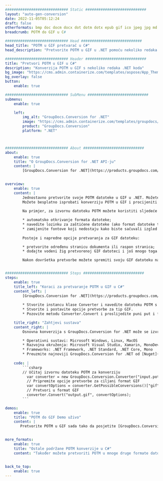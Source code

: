 ```yaml
---
############################# Static ############################
layout: "auto-gen-conversion"
date: 2022-11-05T05:12:24
draft: false
otherformats: bmp doc docm docx dot dotm dotx epub gif ico jpeg jpg md odt ott pdf png psd rtf tex tif tiff txt xps
breadcrumb: POTM do GIF u C#

############################# Head ############################
head_title: "POTM u GIF pretvarač u C#"
head_description: "Pretvorite POTM u GIF u .NET pomoću nekoliko redaka koda. Koristite GroupDocs Document Conversion API za pretvaranje preko 160 formata datoteka."

############################# Header ############################
title: "Pretvori POTM u GIF u C#"
description: "Konverzija POTM u GIF s nekoliko redaka .NET koda"
bg_image: "https://cms.admin.containerize.com/templates/aspose/App_Themes/V3/images/bg/header1.png"
bg_overlay: false
button:
    enable: true

############################# SubMenu ############################
submenu:
    enable: true

    left:
        img_alt: "GroupDocs.Conversion for .NET"
        image: "https://cms.admin.containerize.com/templates/groupdocs/images/product-logos/90x90-noborder/groupdocs-conversion-net.png"
        product: "GroupDocs.Conversion"
        platform: ".NET"



############################# About ############################
about:
    enable: true
    title: "O GroupDocs.Conversion for .NET API-ju"
    content: |
        [GroupDocs.Conversion for .NET](https://products.groupdocs.com/conversion/net/) može se koristiti za pretvaranje Microsoft Worda, Excela, PowerPointa, PDF-a, Visio i drugih formata. GroupDocs.Conversion je samostalni API koji je prikladan za pozadinske i interne sustave gdje su potrebne visoke performanse. Ne ovisi o softveru poput Microsofta ili Open Officea.
    

overview:
    enable: true
    content: |
        Jednostavno pretvorite svoje POTM datoteke u GIF u .NET. Možete koristiti samo nekoliko C# linija koda na bilo kojoj platformi po vašem izboru kao što su - Windows, Linux, macOS.
        Možete besplatno isprobati konverziju POTM u GIF i procijeniti kvalitetu rezultata konverzije. Uz jednostavne scenarije konverzije datoteka, možete isprobati naprednije opcije za učitavanje izvorne POTM datoteke i za spremanje izlaznog GIF rezultata. 
        
        Na primjer, za izvornu datoteku POTM možete koristiti sljedeće opcije učitavanja:

        * automatsko otkrivanje formata datoteke;
        * navedite lozinku za zaštićene datoteke (ako format datoteke to podržava);
        * zamijenite fontove koji nedostaju kako biste sačuvali izgled dokumenta.
        
        Postoje i napredne opcije pretvaranja za GIF datoteku:

        * pretvorite određenu stranicu dokumenta ili raspon stranica;
        * dodajte vodeni žig pretvorenoj GIF datoteci i još mnogo toga.

        Nakon dovršetka pretvorbe možete spremiti svoju GIF datoteku na lokalnu stazu datoteke ili bilo koju pohranu treće strane kao što su FTP, Amazon S3, Google Drive, Dropbox itd. Imajte na umu - da pretvorite POTM u {{ TO}} nema potrebe za instaliranjem bilo kakvog dodatnog softvera - poput MS Officea, Open Officea, Adobe Acrobat Readera itd.


############################# Steps ############################
steps:
    enable: true
    title_left: "Koraci za pretvaranje POTM u GIF u C#"
    content_left: |
        [GroupDocs.Conversion for .NET](https://products.groupdocs.com/conversion/net/) programerima olakšava pretvaranje POTM datoteke u GIF s nekoliko redaka koda.
        
        * Stvorite instancu klase Converter i navedite datoteku POTM s punim putem
        * Stvorite i postavite opcije pretvorbe za tip GIF.
        * Pozovite metodu Converter.Convert i proslijedite puni put i format (GIF) kao parametar

    title_right: "Zahtjevi sustava"
    content_right: |
        Osnovna konverzija s GroupDocs.Conversion for .NET može se izvršiti u samo nekoliko jednostavnih koraka. Naši API-ji podržani su na svim glavnim platformama i operativnim sustavima. Prije izvršavanja koda u nastavku, provjerite imate li sljedeće preduvjete instalirane na vašem sustavu.

        * Operativni sustavi: Microsoft Windows, Linux, MacOS
        * Razvojna okruženja: Microsoft Visual Studio, Xamarin, MonoDevelop
        * Frameworks: .NET Framework, .NET Standard, .NET Core, Mono
        * Preuzmite najnoviji GroupDocs.Conversion for .NET od [Nuget](https://www.nuget.org/packages/groupdocs.conversion)
         
    code: |
        ```csharp    
        // Učitaj izvornu datoteku POTM za konverziju
          var converter = new GroupDocs.Conversion.Converter("input.potm");
          // Pripremite opcije pretvorbe za ciljani format GIF
          var convertOptions = converter.GetPossibleConversions()["gif"].ConvertOptions;
          // Pretvori u format GIF
          converter.Convert("output.gif", convertOptions);
        ```

demos:
    enable: true
    title: "POTM do GIF Demo uživo"
    content: |
       Pretvorite POTM u GIF sada tako da posjetite [GroupDocs.Conversion App](https://products.groupdocs.app/conversion/family) web mjesto. Online demo ima sljedeće prednosti
          

more_formats:
    enable: true
    title: "Ostale podržane POTM konverzije u C#"
    content: "Također možete pretvoriti POTM u mnoge druge formate datoteka. Pogledajte popis u nastavku."
       
       
back_to_top:
    enable: true
---
```

